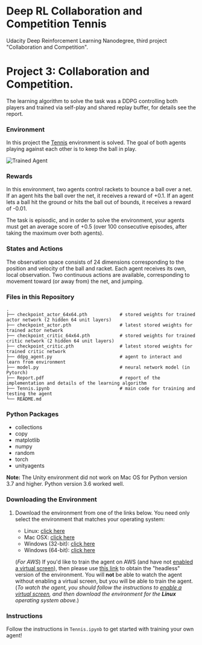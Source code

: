 [//]: # (Image References)

[image1]: https://user-images.githubusercontent.com/10624937/42135623-e770e354-7d12-11e8-998d-29fc74429ca2.gif "Trained Agent"
[image2]: https://user-images.githubusercontent.com/10624937/42135622-e55fb586-7d12-11e8-8a54-3c31da15a90a.gif "Soccer"

# Deep RL Collaboration and Competition Tennis
Udacity Deep Reinforcement Learning Nanodegree, third project "Collaboration and Competition".

# Project 3: Collaboration and Competition.
The learning algorithm to solve the task was a DDPG controlling both players and trained via self-play and shared replay buffer, for details see the report.

### Environment

In this project the [Tennis](https://github.com/Unity-Technologies/ml-agents/blob/master/docs/Learning-Environment-Examples.md#tennis) environment is solved. 
The goal of both agents playing against each other is to keep the ball in play.

![Trained Agent][image1]

### Rewards 

In this environment, two agents control rackets to bounce a ball over a net. If an agent hits the ball over the net, it receives a reward of +0.1.  If an agent lets a ball hit the ground or hits the ball out of bounds, it receives a reward of -0.01.

The task is episodic, and in order to solve the environment, your agents must get an average score of +0.5 (over 100 consecutive episodes, after taking the maximum over both agents).

### States and Actions

The observation space consists of 24 dimensions corresponding to the position and velocity of the ball and racket. Each agent receives its own, local observation.  Two continuous actions are available, corresponding to movement toward (or away from) the net, and jumping. 


### Files in this Repository
                    
    .
    ├── checkpoint_actor_64x64.pth            # stored weights for trained actor network (2 hidden 64 unit layers)
    ├── checkpoint_actor.pth                  # latest stored weights for trained actor network
    ├── checkpoint_critic_64x64.pth           # stored weights for trained critic network (2 hidden 64 unit layers)
    ├── checkpoint_critic.pth                 # latest stored weights for trained critic network
    ├── ddpg_agent.py                         # agent to interact and learn from environment
    ├── model.py                              # neural network model (in Pytorch)
    ├── Report.pdf                            # report of the implementation and details of the learning algorithm
    ├── Tennis.ipynb                          # main code for training and testing the agent
    └── README.md


### Python Packages
 
 - collections
 - copy
 - matplotlib
 - numpy
 - random
 - torch
 - unityagents
 
 **Note:** The Unity environment did not work on Mac OS for Python version 3.7 and higher. Python version 3.6 worked well.


### Downloading the Environment

1. Download the environment from one of the links below.  You need only select the environment that matches your operating system:
    - Linux: [click here](https://s3-us-west-1.amazonaws.com/udacity-drlnd/P3/Tennis/Tennis_Linux.zip)
    - Mac OSX: [click here](https://s3-us-west-1.amazonaws.com/udacity-drlnd/P3/Tennis/Tennis.app.zip)
    - Windows (32-bit): [click here](https://s3-us-west-1.amazonaws.com/udacity-drlnd/P3/Tennis/Tennis_Windows_x86.zip)
    - Windows (64-bit): [click here](https://s3-us-west-1.amazonaws.com/udacity-drlnd/P3/Tennis/Tennis_Windows_x86_64.zip)

    (_For AWS_) If you'd like to train the agent on AWS (and have not [enabled a virtual screen](https://github.com/Unity-Technologies/ml-agents/blob/master/docs/Training-on-Amazon-Web-Service.md)), then please use [this link](https://s3-us-west-1.amazonaws.com/udacity-drlnd/P3/Tennis/Tennis_Linux_NoVis.zip) to obtain the "headless" version of the environment.  You will **not** be able to watch the agent without enabling a virtual screen, but you will be able to train the agent.  (_To watch the agent, you should follow the instructions to [enable a virtual screen](https://github.com/Unity-Technologies/ml-agents/blob/master/docs/Training-on-Amazon-Web-Service.md), and then download the environment for the **Linux** operating system above._)


### Instructions

Follow the instructions in `Tennis.ipynb` to get started with training your own agent!  
